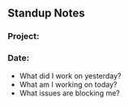## Standup Notes
### Project:
### Date:

- What did I work on yesterday?
- What am I working on today?
- What issues are blocking me?
